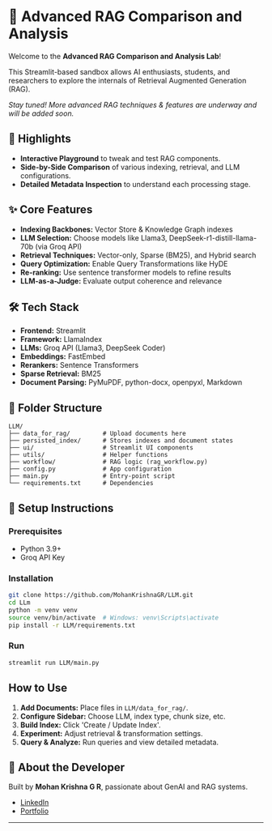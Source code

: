 # 🔬 Advanced RAG Comparison and Analysis

Welcome to the **Advanced RAG Comparison and Analysis Lab**! 

This Streamlit-based sandbox allows AI enthusiasts, students, and researchers to explore the internals of Retrieval Augmented Generation (RAG).


<i>Stay tuned! More advanced RAG techniques & features are underway and will be added soon.</i>



## 🚀 Highlights

* **Interactive Playground** to tweak and test RAG components.
* **Side-by-Side Comparison** of various indexing, retrieval, and LLM configurations.
* **Detailed Metadata Inspection** to understand each processing stage.

## ✨ Core Features

* **Indexing Backbones:** Vector Store & Knowledge Graph indexes
* **LLM Selection:** Choose models like Llama3, DeepSeek-r1-distill-llama-70b (via Groq API)
* **Retrieval Techniques:** Vector-only, Sparse (BM25), and Hybrid search
* **Query Optimization:** Enable Query Transformations like HyDE
* **Re-ranking:** Use sentence transformer models to refine results
* **LLM-as-a-Judge:** Evaluate output coherence and relevance

## 🛠️ Tech Stack

* **Frontend:** Streamlit
* **Framework:** LlamaIndex
* **LLMs:** Groq API (Llama3, DeepSeek Coder)
* **Embeddings:** FastEmbed
* **Rerankers:** Sentence Transformers
* **Sparse Retrieval:** BM25
* **Document Parsing:** PyMuPDF, python-docx, openpyxl, Markdown

## 📁 Folder Structure

```
LLM/
├── data_for_rag/         # Upload documents here
├── persisted_index/      # Stores indexes and document states
├── ui/                   # Streamlit UI components
├── utils/                # Helper functions
├── workflow/             # RAG logic (rag_workflow.py)
├── config.py             # App configuration
├── main.py               # Entry-point script
└── requirements.txt      # Dependencies
```

## 🚀 Setup Instructions

### Prerequisites

* Python 3.9+
* Groq API Key

### Installation

```bash
git clone https://github.com/MohanKrishnaGR/LLM.git
cd LLm
python -m venv venv
source venv/bin/activate  # Windows: venv\Scripts\activate
pip install -r LLM/requirements.txt
```

### Run

```bash
streamlit run LLM/main.py
```

## How to Use

1. **Add Documents:** Place files in `LLM/data_for_rag/`.
2. **Configure Sidebar:** Choose LLM, index type, chunk size, etc.
3. **Build Index:** Click 'Create / Update Index'.
4. **Experiment:** Adjust retrieval & transformation settings.
5. **Query & Analyze:** Run queries and view detailed metadata.


## 👤 About the Developer

Built by **Mohan Krishna G R**, passionate about GenAI and RAG systems.

* [LinkedIn](https://www.linkedin.com/in/grmk/)
* [Portfolio](https://mohankrishnagr.github.io/)

---